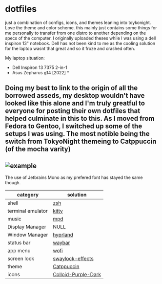 # dotfiles

just a combination of configs, icons, and themes leaning into toykonight. Love the theme and color scheme. this mainly just contains some things for me personally to transfer from one distro to another depending on the specs of the computer. I originally uploaded theses while I was using a dell inspiron 13" notebook. Dell has not been kind to me as the cooling solution for the laptop wasnt that great and so it froze and crashed often. 

My laptop situation:
- Dell Inspiron 13 7375 2-in-1
- Asus Zepharus g14 [2022] * 

Doing my best to link to the origin of all the borrowed asseds, my desktop wouldn't have looked like this alone and I'm truly greatful to everyone for posting their own dotfiles that helped culminate in this to this. As I moved from Fedora to Gentoo, I switched up some of the setups I was using. The most notible being the switch from TokyoNight themeing to Catppuccin (of the mocha varity) 
---
![example](pictures/screenshot.png)
---

The use of Jetbrains Mono as my prefered font has stayed the same though. 

| category | solution |
| -------- | -------- |
| shell		 | [zsh](https://zsh.sourceforge.io/Arc/source.html)			|
| terminal emulator | [kitty](https://github.com/kovidgoyal/kitty)   | 
| music		 | [mpd](https://github.com/MusicPlayerDaemon/MPD)			|
| Display Manager	 | NULL			|
| Window Manager	 | [hyprland](https://github.com/hyprwm/Hyprland)      |
| status bar | [waybar](https://github.com/Alexays/Waybar)      |
| app menu	| [wofi](https://hg.sr.ht/~scoopta/wofi)			|
| screen lock | [swaylock-effects](https://github.com/mortie/swaylock-effects)   |
| theme	 | [Catppuccin](https://github.com/catppuccin/gtk)  | 
| icons	 | [Colloid-Purple-Dark](https://github.com/vinceliuice/Colloid-icon-theme)		| 
